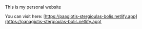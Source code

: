 This is my personal website

You can visit here: [https://paagiotis-stergioulas-bolis.netlify.app](https://panagiotis-stergioulas-bolis.netlify.app)
